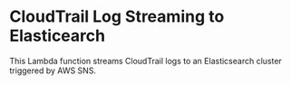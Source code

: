 # CloudTrail Log Streaming to Elasticearch

This Lambda function streams CloudTrail logs to an Elasticsearch cluster triggered by AWS SNS.

